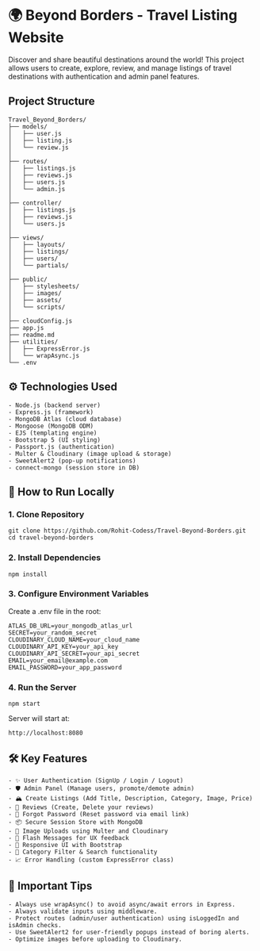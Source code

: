 # 🌍 Beyond Borders - Travel Listing Website
Discover and share beautiful destinations around the world!
This project allows users to create, explore, review, and manage listings of travel destinations with authentication and admin panel features.

## Project Structure
```
Travel_Beyond_Borders/
├── models/
│   ├── user.js
│   ├── listing.js
│   └── review.js
│
├── routes/
│   ├── listings.js
│   ├── reviews.js
│   ├── users.js
│   └── admin.js
│
├── controller/
│   ├── listings.js
│   ├── reviews.js
│   └── users.js
│
├── views/
│   ├── layouts/
│   ├── listings/
│   ├── users/
│   └── partials/
│
├── public/
│   ├── stylesheets/
│   ├── images/
│   ├── assets/
│   └── scripts/
│
├── cloudConfig.js
├── app.js
├── readme.md
├── utilities/
│   ├── ExpressError.js
│   └── wrapAsync.js
└── .env

```
## ⚙️ Technologies Used
```
- Node.js (backend server)
- Express.js (framework)
- MongoDB Atlas (cloud database)
- Mongoose (MongoDB ODM)
- EJS (templating engine)
- Bootstrap 5 (UI styling)
- Passport.js (authentication)
- Multer & Cloudinary (image upload & storage)
- SweetAlert2 (pop-up notifications)
- connect-mongo (session store in DB)
```

## 🚀 How to Run Locally

### 1. Clone Repository
```
git clone https://github.com/Rohit-Codess/Travel-Beyond-Borders.git
cd travel-beyond-borders
```

### 2. Install Dependencies
```
npm install
```
### 3. Configure Environment Variables
Create a .env file in the root:
```
ATLAS_DB_URL=your_mongodb_atlas_url
SECRET=your_random_secret
CLOUDINARY_CLOUD_NAME=your_cloud_name
CLOUDINARY_API_KEY=your_api_key
CLOUDINARY_API_SECRET=your_api_secret
EMAIL=your_email@example.com
EMAIL_PASSWORD=your_app_password
```

### 4. Run the Server
```
npm start
```
Server will start at:
```
http://localhost:8080
```

## 🛠️ Key Features
```
- ✨ User Authentication (SignUp / Login / Logout)
- 🛡️ Admin Panel (Manage users, promote/demote admin)
- 🏔️ Create Listings (Add Title, Description, Category, Image, Price)
- 📝 Reviews (Create, Delete your reviews)
- 📧 Forgot Password (Reset password via email link)
- 📦 Secure Session Store with MongoDB
- 📸 Image Uploads using Multer and Cloudinary
- 💬 Flash Messages for UX feedback
- 📱 Responsive UI with Bootstrap
- 🔎 Category Filter & Search functionality
- 📈 Error Handling (custom ExpressError class)
```

## 🧠 Important Tips
```
- Always use wrapAsync() to avoid async/await errors in Express.
- Always validate inputs using middleware.
- Protect routes (admin/user authentication) using isLoggedIn and isAdmin checks.
- Use SweetAlert2 for user-friendly popups instead of boring alerts.
- Optimize images before uploading to Cloudinary.
```